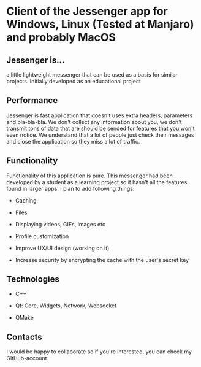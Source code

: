 # Client of the Jessenger app for Windows, Linux (Tested at Manjaro) and probably MacOS
## Jessenger is...
a little lightweight messenger that can be used as a basis for similar projects. Initially developed as an educational project
## Performance
Jessenger is fast application that doesn't uses extra headers, parameters and bla-bla-bla. We don't collect any information about you, we don't transmit tons of data that are should be sended for features that you won't even notice. We understand that a lot of people just check their messages and close the application so they miss a lot of traffic.
## Functionality
Functionality of this application is pure. This messenger had been developed by a student as a learning project so it hasn't all the features found in larger apps. I plan to add following things:

  - Caching

  - Files

  - Displaying videos, GIFs, images etc

  - Profile customization

  - Improve UX/UI design (working on it)

  - Increase security by encrypting the cache with the user's secret key

## Technologies
  - C++

  - Qt: Core, Widgets, Network, Websocket

  - QMake

## Contacts
I would be happy to collaborate so if you're interested, you can check my GitHub-account.
